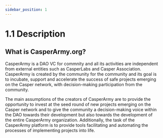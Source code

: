 ```yaml
---
sidebar_position: 1
---
```


# 1.1 Description

## What is CasperArmy.org?

CasperArmy is a DAO VC for commnity and all its activities are independent from external entities such as CasperLabs and Casper Association. CasperArmy is created by the community for the community and its goal is to incubate, support and accelerate the success of safe projects emerging on the Casper network, with decision-making participation from the community.

The main assumptions of the creators of CasperArmy are to provide the opportunity to invest at the seed round of new projects emerging on the Casper network and to give the community a decision-making voice within the DAO towards their development but also towards the development of the entire CasperArmy organization. Additionally, the task of the CasperArmy platform is to provide tools facilitating and automating the processes of implementing projects into life.
